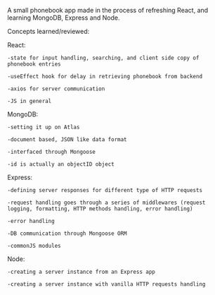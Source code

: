 A small phonebook app made in the process of refreshing React, and learning MongoDB, Express and Node.

Concepts learned/reviewed:

React:

	-state for input handling, searching, and client side copy of phonebook entries

	-useEffect hook for delay in retrieving phonebook from backend

	-axios for server communication

	-JS in general


MongoDB:

	-setting it up on Atlas

	-document based, JSON like data format

	-interfaced through Mongoose

	-id is actually an objectID object

Express:

	-defining server responses for different type of HTTP requests

	-request handling goes through a series of middlewares (request logging, formatting, HTTP methods handling, error handling)

	-error handling

	-DB communication through Mongoose ORM

	-commonJS modules

Node:

	-creating a server instance from an Express app

	-creating a server instance with vanilla HTTP requests handling 
